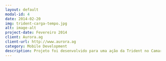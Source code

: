 ```yaml
---
layout: default
modal-id: 4
date: 2014-02-20
img: trident-carga-tempo.jpg
alt: image-alt
project-date: Fevereiro 2014
client: Aurora.ag
client-url: http://www.aurora.ag
category: Mobile Development
description: Projeto foi desenvolvido para uma ação da Trident no Camarote Oficial do Galo da Madrugada. Onde os usuários que quisessem dar uma carga de até 30m em seus smartphones, teriam que participar dessa brincadeira que funcionava da seguinte maneira, Em 8 segundos regressivos o usuário tem que tocar o máximo de vezes possível no <b>botão +</b> para a cor de cada marcador ir subindo de acordo com a quantidade de toques e determinar quanto tempo de carga ganharia no seu smartphone.<br><br> O marcador é uma <b>progress bar</b> customizada controlada por um seletor <b>&lt;level-list&gt;</b> que baseado no percentual alcançado chama o seletor <b>&lt;layer-list&gt;</b> que contém "&lt;item&gt;&lt;shape&gt;&lt;corners /&gt;&lt;gradient /&gt;" que são os responsáveis por preencher com a cor setada.
---
```

